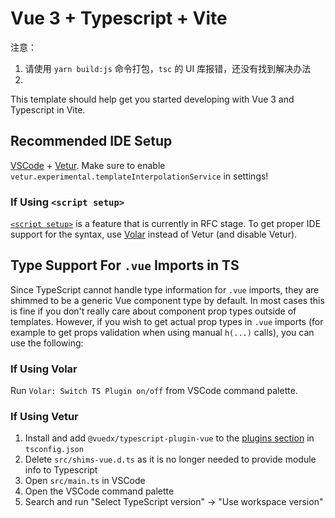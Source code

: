 # Vue 3 + Typescript + Vite

注意：

1. 请使用 `yarn build:js` 命令打包，`tsc` 的 UI 库报错，还没有找到解决办法
2.

This template should help get you started developing with Vue 3 and Typescript in Vite.

## Recommended IDE Setup

[VSCode](https://code.visualstudio.com/) + [Vetur](https://marketplace.visualstudio.com/items?itemName=octref.vetur). Make sure to enable `vetur.experimental.templateInterpolationService` in settings!

### If Using `<script setup>`

[`<script setup>`](https://github.com/vuejs/rfcs/pull/227) is a feature that is currently in RFC stage. To get proper IDE support for the syntax, use [Volar](https://marketplace.visualstudio.com/items?itemName=johnsoncodehk.volar) instead of Vetur (and disable Vetur).

## Type Support For `.vue` Imports in TS

Since TypeScript cannot handle type information for `.vue` imports, they are shimmed to be a generic Vue component type by default. In most cases this is fine if you don't really care about component prop types outside of templates. However, if you wish to get actual prop types in `.vue` imports (for example to get props validation when using manual `h(...)` calls), you can use the following:

### If Using Volar

Run `Volar: Switch TS Plugin on/off` from VSCode command palette.

### If Using Vetur

1. Install and add `@vuedx/typescript-plugin-vue` to the [plugins section](https://www.typescriptlang.org/tsconfig#plugins) in `tsconfig.json`
2. Delete `src/shims-vue.d.ts` as it is no longer needed to provide module info to Typescript
3. Open `src/main.ts` in VSCode
4. Open the VSCode command palette
5. Search and run "Select TypeScript version" -> "Use workspace version"
